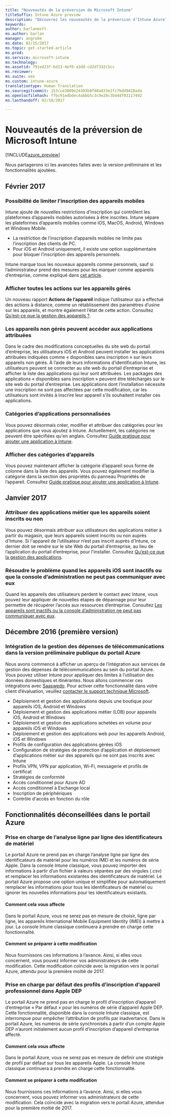 ```yaml
---
title: "Nouveautés de la préversion de Microsoft Intune"
titleSuffix: Intune Azure preview
description: "Découvrez les nouveautés de la préversion d’Intune Azure"
keywords: 
author: barlanmsft
ms.author: barlan
manager: angrobe
ms.date: 02/15/2017
ms.topic: get-started-article
ms.prod: 
ms.service: microsoft-intune
ms.technology: 
ms.assetid: 791ed23f-bd13-4ef0-a3dd-cd2d7332c5cc
ms.reviewer: 
ms.suite: ems
ms.custom: intune-azure
translationtype: Human Translation
ms.sourcegitcommit: 153cce3809e24303b8f88a833e2fc7bdd9428a4a
ms.openlocfilehash: ffbc91edbdec4abbb5c3c9e28c3b44df03117492
ms.lasthandoff: 02/18/2017

---
```


# <a name="whats-new-in-the-microsoft-intune-preview"></a>Nouveautés de la préversion de Microsoft Intune

[!INCLUDE[azure_preview](../includes/azure_preview.md)]

Nous partagerons ici les avancées faites avec la version préliminaire et les fonctionnalités ajoutées.

## <a name="february-2017"></a>Février 2017

### <a name="ability-to-restrict-mobile-device-enrollment---747600-795782--"></a>Possibilité de limiter l’inscription des appareils mobiles <!--747600, 795782-->
Intune ajoute de nouvelles restrictions d’inscription qui contrôlent les plateformes d’appareils mobiles autorisées à être inscrites. Intune sépare les plateformes d’appareils mobiles comme iOS, MacOS, Android, Windows et Windows Mobile.

* La restriction de l’inscription d’appareils mobiles ne limite pas l’inscription des clients de PC.  
* Pour iOS et Android uniquement, il existe une option supplémentaire pour bloquer l’inscription des appareils personnels.

Intune marque tous les nouveaux appareils comme personnels, sauf si l’administrateur prend des mesures pour les marquer comme appareils d’entreprise, comme expliqué dans [cet article](https://docs.microsoft.com/en-us/intune/deploy-use/manage-corporate-owned-devices).

### <a name="view-all-actions-on-managed-devices---677150--"></a>Afficher toutes les actions sur les appareils gérés <!--677150-->
Un nouveau rapport __Actions de l’appareil__ indique l’utilisateur qui a effectué des actions à distance, comme un rétablissement des paramètres d’usine sur les appareils, et montre également l’état de cette action. Consultez [Qu’est-ce que la gestion des appareils ?](https://docs.microsoft.com/intune-azure/manage-devices/what-is).

### <a name="non-managed-devices-can-access-assigned-apps---664691--"></a>Les appareils non gérés peuvent accéder aux applications attribuées <!--664691-->
Dans le cadre des modifications conceptuelles du site web du portail d’entreprise, les utilisateurs iOS et Android peuvent installer les applications attribuées indiquées comme « disponibles sans inscription » sur leurs appareils non gérés. À l’aide de leurs informations d’identification Intune, les utilisateurs peuvent se connecter au site web du portail d’entreprise et afficher la liste des applications qui leur sont attribuées. Les packages des applications « disponibles sans inscription » peuvent être téléchargés sur le site web du portail d’entreprise. Les applications dont l’installation nécessite une inscription ne sont pas affectées par cette modification, car les utilisateurs sont invités à inscrire leur appareil s’ils souhaitent installer ces applications.

### <a name="custom-app-categories---748805--"></a>Catégories d’applications personnalisées <!--748805-->
Vous pouvez désormais créer, modifier et attribuer des catégories pour les applications que vous ajoutez à Intune. Actuellement, les catégories ne peuvent être spécifiées qu'en anglais.
Consultez [Guide pratique pour ajouter une application à Intune](/intune-azure/manage-apps/add-apps).

### <a name="display-device-categories---814654--"></a>Afficher des catégories d’appareils <!--814654-->
Vous pouvez maintenant afficher la catégorie d’appareil sous forme de colonne dans la liste des appareils. Vous pouvez également modifier la catégorie dans la section des propriétés du panneau Propriétés de l’appareil. Consultez [Guide pratique pour ajouter une application à Intune](/intune-azure/manage-apps/add-apps). 

## <a name="january-2017"></a>Janvier 2017

### <a name="assign-line-of-business-apps-whether-or-not-devices-are-enrolled---748823--"></a>Attribuer des applications métier que les appareils soient inscrits ou non<!--748823-->
Vous pouvez désormais attribuer aux utilisateurs des applications métier à partir du magasin, que leurs appareils soient inscrits ou non auprès d'Intune. Si l'appareil de l’utilisateur n’est pas inscrit auprès d'Intune, ce dernier doit se rendre sur le site Web du portail d’entreprise, au lieu de l’application du portail d’entreprise, pour l'installer. Consultez [Qu’est-ce que la gestion des applications](/intune-azure/manage-apps/what-is-app-management).

### <a name="resolve-issue-where-ios-devices-are-inactive-or-the-admin-console-cannot-communicate-with-them"></a>Résoudre le problème quand les appareils iOS sont inactifs ou que la console d’administration ne peut pas communiquer avec eux
Quand les appareils des utilisateurs perdent le contact avec Intune, vous pouvez leur appliquer de nouvelles étapes de dépannage pour leur permettre de récupérer l’accès aux ressources d’entreprise. Consultez [Les appareils sont inactifs ou la console d’administration ne peut pas communiquer avec eux](/intune-azure/enroll-devices/troubleshoot-device-enrollment#devices-are-inactive-or-the-admin-console-cannot-communicate-with-them).

## <a name="december-2016-initial-release"></a>Décembre 2016 (première version)

### <a name="telecom-expense-management-integration-in-public-preview-of-azure-portal--747605--"></a>Intégration de la gestion des dépenses de télécommunications dans la version préliminaire publique du portail Azure<!--747605-->
Nous avons commencé à afficher un aperçu de l’intégration aux services de gestion des dépenses de télécommunications au sein du portail Azure. Vous pouvez utiliser Intune pour appliquer des limites à l’utilisation des données domestiques et itinérantes. Nous allons commencer ces intégrations avec [Saaswedo](http://www.saaswedo.com). Pour activer cette fonctionnalité dans votre client d’évaluation, veuillez [contacter le support technique Microsoft](https://docs.microsoft.com/intune/troubleshoot/how-to-get-support-for-microsoft-intune).

- Déploiement et gestion des applications depuis une boutique pour appareils iOS, Android et Windows
- Déploiement et gestion des applications métier (LOB) pour appareils iOS, Android et Windows
- Déploiement et gestion des applications achetées en volume pour appareils iOS et Windows
- Déploiement et gestion des applications web pour les appareils Android, iOS et Windows
- Profils de configuration des applications gérées iOS
- Configuration de stratégies de protection d’application et déploiement d’applications métier sur des appareils qui ne sont pas inscrits avec Intune
- Profils VPN, VPN par application, Wi-Fi, messagerie et profils de certificat
- Stratégies de conformité
- Accès conditionnel pour Azure AD
- Accès conditionnel à Exchange local
- Inscription de périphériques
- Contrôle d'accès en fonction du rôle

## <a name="deprecated-features-in-the-azure-portal"></a>Fonctionnalités déconseillées dans le portail Azure

### <a name="support-for-row-by-row-review-of-hardware-identifiers"></a>Prise en charge de l’analyse ligne par ligne des identificateurs de matériel
Le portail Azure ne prend pas en charge l’analyse ligne par ligne des identificateurs de matériel pour les numéros IMEI et les numéros de série Apple. Dans la console Intune classique, vous pouvez importer des informations à partir d’un fichier à valeurs séparées par des virgules (.csv) et remplacer les informations existantes des identificateurs de matériel. Le portail Azure propose une option unique et simplifiée pour automatiquement remplacer les informations pour tous les identificateurs de matériel ou ignorer les nouvelles informations pour les identificateurs existants.

#### <a name="how-this-affects-you"></a>Comment cela vous affecte
Dans le portail Azure, vous ne serez pas en mesure de choisir, ligne par ligne, les appareils International Mobile Equipment Identity (IMEI) à mettre à jour. La console Intune classique continuera à prendre en charge cette fonctionnalité.

#### <a name="how-to-get-ready-for-this-change"></a>Comment se préparer à cette modification
Nous fournissons ces informations à l’avance. Ainsi, si elles vous concernent, vous pouvez informer vos administrateurs de cette modification. Cette modification coïncide avec la migration vers le portail Azure, attendu pour la première moitié de 2017.


### <a name="support-for-default-corporate-device-enrollment-profiles-in-apple-dep"></a>Prise en charge par défaut des profils d’inscription d’appareil professionnel dans Apple DEP
Le portail Azure ne prend pas en charge le profil d’inscription d’appareil d’entreprise « Par défaut » pour les numéros de série d’appareil Apple DEP. Cette fonctionnalité, disponible dans la console Intune classique, est interrompue pour empêcher l’attribution de profils par inadvertance. Dans le portail Azure, les numéros de série synchronisés à partir d’un compte Apple DEP n’auront initialement aucun profil d’inscription d’appareil d’entreprise affecté.

#### <a name="how-this-affects-you"></a>Comment cela vous affecte
Dans le portail Azure, vous ne serez pas en mesure de définir une stratégie de profil par défaut sur tous les appareils Apple. La console Intune classique continuera à prendre en charge cette fonctionnalité.

#### <a name="how-to-get-ready-for-this-change"></a>Comment se préparer à cette modification
Nous fournissons ces informations à l’avance. Ainsi, si elles vous concernent, vous pouvez informer vos administrateurs de cette modification. Cela coïncide avec la migration vers le portail Azure, attendue pour la première moitié de 2017.

